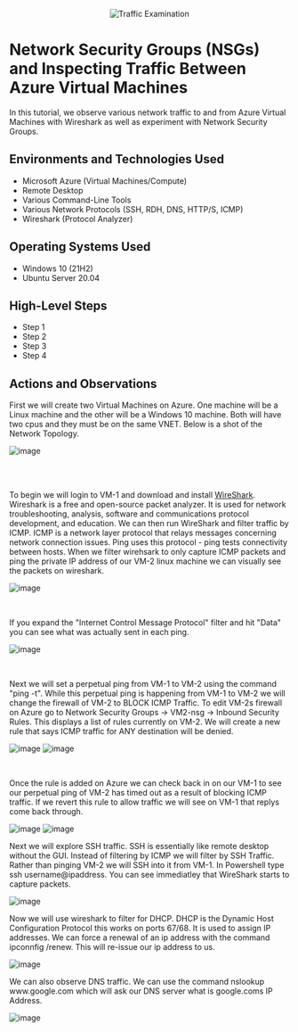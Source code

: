 <p align="center">
<img src="https://i.imgur.com/Ua7udoS.png" alt="Traffic Examination"/>
</p>

<h1>Network Security Groups (NSGs) and Inspecting Traffic Between Azure Virtual Machines</h1>
In this tutorial, we observe various network traffic to and from Azure Virtual Machines with Wireshark as well as experiment with Network Security Groups. <br />


<h2>Environments and Technologies Used</h2>

- Microsoft Azure (Virtual Machines/Compute)
- Remote Desktop
- Various Command-Line Tools
- Various Network Protocols (SSH, RDH, DNS, HTTP/S, ICMP)
- Wireshark (Protocol Analyzer)

<h2>Operating Systems Used </h2>

- Windows 10 (21H2)
- Ubuntu Server 20.04

<h2>High-Level Steps</h2>

- Step 1
- Step 2
- Step 3
- Step 4

<h2>Actions and Observations</h2>

<p>
First we will create two Virtual Machines on Azure. One machine will be a Linux machine and the other will be a Windows 10 machine. Both will have two cpus and they must be on the same VNET. Below is a shot of the Network Topology.
</p>

![image](https://user-images.githubusercontent.com/111653930/236491025-53d59445-7bfc-4863-87dc-3e0c18e3cbc6.png)

<br />

<br>
<p>
To begin we will login to VM-1 and download and install <a href="https://www.wireshark.org">WireShark</a>. Wireshark is a free and open-source packet analyzer. It is used for network troubleshooting, analysis, software and communications protocol development, and education. We can then run WireShark and filter traffic by ICMP. ICMP is a network layer protocol that relays messages concerning network connection issues. Ping uses this protocol - ping tests connectivity between hosts. When we filter wirehsark to only capture ICMP packets and ping the private IP address of our VM-2 linux machine we can visually see the packets on wireshark.
</p>

![image](https://user-images.githubusercontent.com/111653930/236505185-929b1b70-892c-4df8-951f-85176c8af952.png)


<br>
<p>
If you expand the "Internet Control Message Protocol" filter and hit "Data" you can see what was actually sent in each ping. 
</p>

![image](https://user-images.githubusercontent.com/111653930/236506627-f1e31060-4045-4f06-8362-dea0d61e91b6.png)


<br>
<p>
Next we will set a perpetual ping from VM-1 to VM-2 using the command "ping -t". While this perpetual ping is happening from VM-1 to VM-2 we will change the firewall of VM-2 to BLOCK ICMP Traffic. To edit VM-2s firewall on Azure go to Network Security Groups -> VM2-nsg -> Inbound Security Rules. This displays a list of rules currently on VM-2. We will create a new rule that says ICMP traffic for ANY destination will be denied. 
</p>

![image](https://user-images.githubusercontent.com/111653930/236509131-f74ff6ae-4dc2-41de-a271-5d16fa7331ea.png)
![image](https://user-images.githubusercontent.com/111653930/236509697-2cfd9070-a3be-47e9-ad3a-1f41575aaaed.png)


<br>
<p>
Once the rule is added on Azure we can check back in on our VM-1 to see our perpetual ping of VM-2 has timed out as a result of blocking ICMP traffic. If we revert this rule to allow traffic we will see on VM-1 that replys come back through.
</p>

![image](https://user-images.githubusercontent.com/111653930/236510574-2dd95b40-983e-49d0-bb9d-6b5ab128a099.png)
![image](https://user-images.githubusercontent.com/111653930/236511359-f41131ab-2a84-4adc-8335-d3d3576c7ac1.png)


<p>
Next we will explore SSH traffic. SSH is essentially like remote desktop without the GUI. Instead of filtering by ICMP we will filter by SSH Traffic. Rather than pinging VM-2 we will SSH into it from VM-1. In Powershell type ssh username@ipaddress. You can see immediatley that WireShark starts to capture packets. 
</p>

![image](https://user-images.githubusercontent.com/111653930/236515356-366ec817-4e94-41e0-8ca0-fb038a5afa3c.png)


<p>
Now we will use wireshark to filter for DHCP. DHCP is the Dynamic Host Configuration Protocol this works on ports 67/68. It is used to assign IP addresses. We can force a renewal of an ip address with the command ipconnfig /renew. This will re-issue our ip address to us.  
</p>

![image](https://user-images.githubusercontent.com/111653930/236552057-ab563cbc-77c0-4113-8176-edecb855a819.png)


<p>
We can also observe DNS traffic. We can use the command nslookup www.google.com which will ask our DNS server what is google.coms IP Address. 
</p>

![image](https://user-images.githubusercontent.com/111653930/236552938-d5c861d0-f41c-46bf-aea9-2e49981d9bec.png)





